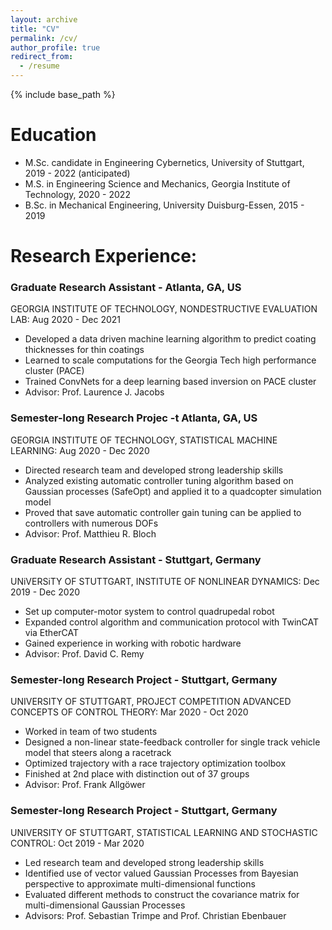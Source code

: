```yaml
---
layout: archive
title: "CV"
permalink: /cv/
author_profile: true
redirect_from:
  - /resume
---
```


{% include base_path %}

Education
======
* M.Sc. candidate in Engineering Cybernetics, University of Stuttgart, 2019 - 2022 (anticipated)
* M.S. in Engineering Science and Mechanics, Georgia Institute of Technology, 2020 - 2022
* B.Sc. in Mechanical Engineering, University Duisburg-Essen, 2015 - 2019 

Research Experience:
======
### Graduate Research Assistant - Atlanta, GA, US
  GEORGIA INSTITUTE OF TECHNOLOGY, NONDESTRUCTIVE EVALUATION LAB: Aug 2020 - Dec 2021
  * Developed a data driven machine learning algorithm to predict coating thicknesses for thin coatings
  * Learned to scale computations for the Georgia Tech high performance cluster (PACE)
  * Trained ConvNets for a deep learning based inversion on PACE cluster
  * Advisor: Prof. Laurence J. Jacobs
  
### Semester-long Research Projec -t Atlanta, GA, US
  GEORGIA INSTITUTE OF TECHNOLOGY, STATISTICAL MACHINE LEARNING: Aug 2020 - Dec 2020
  * Directed research team and developed strong leadership skills
  * Analyzed existing automatic controller tuning algorithm based on Gaussian processes (SafeOpt) and applied it to a quadcopter
  simulation model
  * Proved that save automatic controller gain tuning can be applied to controllers with numerous DOFs
  * Advisor: Prof. Matthieu R. Bloch

### Graduate Research Assistant - Stuttgart, Germany
  UNiVERSiTY OF STUTTGART, INSTITUTE OF NONLINEAR DYNAMICS: Dec 2019 - Dec 2020
  * Set up computer-motor system to control quadrupedal robot
  * Expanded control algorithm and communication protocol with TwinCAT via EtherCAT
  * Gained experience in working with robotic hardware
  * Advisor: Prof. David C. Remy
  
### Semester-long Research Project - Stuttgart, Germany
  UNIVERSITY OF STUTTGART, PROJECT COMPETITION ADVANCED CONCEPTS OF CONTROL THEORY: Mar 2020 - Oct 2020
  * Worked in team of two students
  * Designed a non-linear state-feedback controller for single track vehicle model that steers along a racetrack
  * Optimized trajectory with a race trajectory optimization toolbox
  * Finished at 2nd place with distinction out of 37 groups
  * Advisor: Prof. Frank Allg&ouml;wer
  
### Semester-long Research Project - Stuttgart, Germany
  UNIVERSITY OF STUTTGART, STATISTICAL LEARNING AND STOCHASTIC CONTROL: Oct 2019 - Mar 2020
  * Led research team and developed strong leadership skills
  * Identified use of vector valued Gaussian Processes from Bayesian perspective to approximate multi-dimensional functions
  * Evaluated different methods to construct the covariance matrix for multi-dimensional Gaussian Processes
  * Advisors: Prof. Sebastian Trimpe and Prof. Christian Ebenbauer
  
